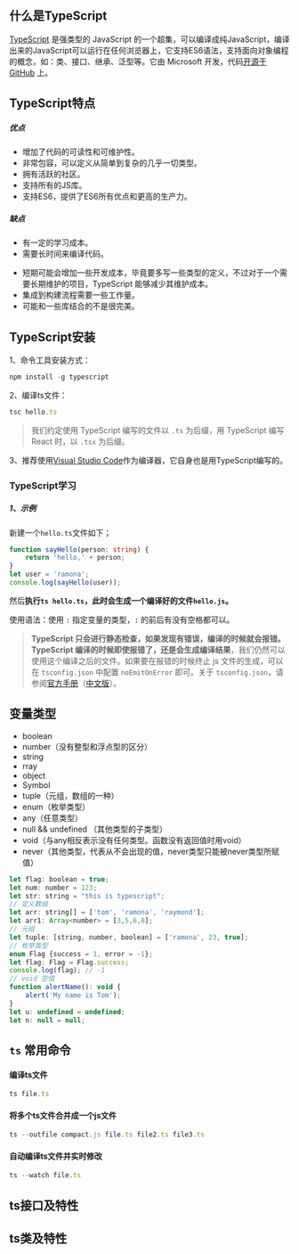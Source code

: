 ## 什么是TypeScript

[TypeScript](http://www.typescriptlang.org/) 是强类型的 JavaScript 的一个超集，可以编译成纯JavaScript，编译出来的JavaScript可以运行在任何浏览器上，它支持ES6语法，支持面向对象编程的概念，如：类、接口、继承、泛型等。它由 Microsoft 开发，代码[开源于 GitHub](https://github.com/Microsoft/TypeScript) 上。

## TypeScript特点

##### 优点

* 增加了代码的可读性和可维护性。
* 非常包容，可以定义从简单到复杂的几乎一切类型。
* 拥有活跃的社区。
* 支持所有的JS库。
* 支持ES6，提供了ES6所有优点和更高的生产力。

##### 缺点

* 有一定的学习成本。
* 需要长时间来编译代码。

- 短期可能会增加一些开发成本，毕竟要多写一些类型的定义，不过对于一个需要长期维护的项目，TypeScript 能够减少其维护成本。
- 集成到构建流程需要一些工作量。
- 可能和一些库结合的不是很完美。

## TypeScript安装

1、命令工具安装方式：

```js
npm install -g typescript
```

2、编译ts文件：

```js
tsc hello.ts
```

> 我们约定使用 TypeScript 编写的文件以 `.ts` 为后缀，用 TypeScript 编写 React 时，以 `.tsx` 为后缀。

3、推荐使用[Visual Studio Code](https://code.visualstudio.com/)作为编译器，它自身也是用TypeScript编写的。

### TypeScript学习

##### 1、示例

新建一个`hello.ts`文件如下；

```ts
function sayHello(person: string) {
    return 'hello,' + person;
}
let user = 'ramona';
console.log(sayHello(user));
```

然后**执行`ts hello.ts`，此时会生成一个编译好的文件`hello.js`。**

使用语法：使用 `:` 指定变量的类型，`:` 的前后有没有空格都可以。

> **TypeScript 只会进行静态检查，如果发现有错误，编译的时候就会报错。TypeScript 编译的时候即使报错了，还是会生成编译结果**，我们仍然可以使用这个编译之后的文件。如果要在报错的时候终止 js 文件的生成，可以在 `tsconfig.json` 中配置 `noEmitOnError` 即可。关于 `tsconfig.json`，请参阅[官方手册](http://www.typescriptlang.org/docs/handbook/tsconfig-json.html)（[中文版](https://zhongsp.gitbooks.io/typescript-handbook/content/doc/handbook/tsconfig.json.html)）。

## 变量类型

- boolean
- number（没有整型和浮点型的区分）
- string
- rray
- object
- Symbol
- tuple（元组，数组的一种）
- enum（枚举类型）
- any（任意类型）
- null && undefined （其他类型的子类型）
- void（与any相反表示没有任何类型。函数没有返回值时用void）
- never（其他类型，代表从不会出现的值，never类型只能被never类型所赋值）

```js
let flag: boolean = true;
let num: number = 123;
let str: string = "this is typescript";
// 定义数组
let arr: string[] = ['tom', 'ramona', 'raymond'];
let arr1: Array<number> = [3,5,6,8];
// 元组
let tuple: [string, number, boolean] = ['ramona', 23, true];
// 枚举类型
enum Flag {success = 1, error = -1};
let flag: Flag = Flag.success;
console.log(flag); // -1
// void 空值
function alertName(): void {
    alert('My name is Tom');
}
let u: undefined = undefined;
let n: null = null;
```

## `ts` 常用命令

#### 编译ts文件

```js
ts file.ts
```

#### 将多个ts文件合并成一个js文件

```js
ts --outfile compact.js file.ts file2.ts file3.ts
```

#### 自动编译ts文件并实时修改

```js
ts --watch file.ts
```

## ts接口及特性



## ts类及特性







